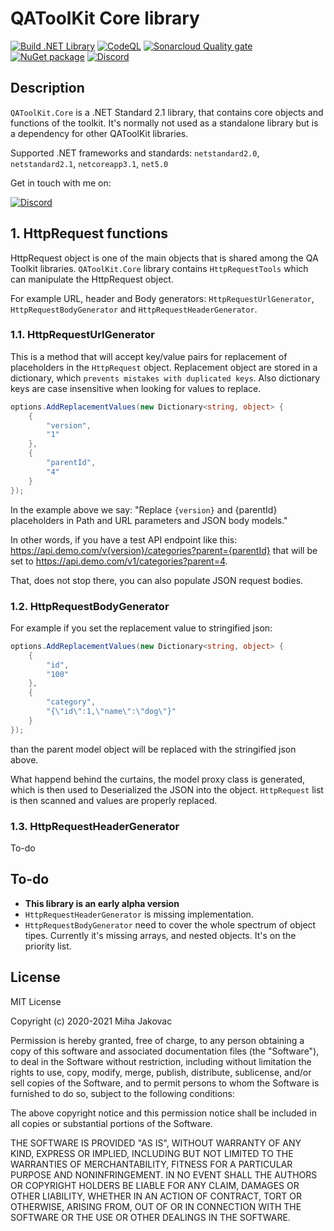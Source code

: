 # QAToolKit Core library
[![Build .NET Library](https://github.com/qatoolkit/qatoolkit-core-net/workflows/.NET%20Core/badge.svg?branch=main)](https://github.com/qatoolkit/qatoolkit-core-net/actions)
[![CodeQL](https://github.com/qatoolkit/qatoolkit-core-net/workflows/CodeQL%20Analyze/badge.svg)](https://github.com/qatoolkit/qatoolkit-core-net/security/code-scanning)
[![Sonarcloud Quality gate](https://github.com/qatoolkit/qatoolkit-core-net/workflows/Sonarqube%20Analyze/badge.svg)](https://sonarcloud.io/dashboard?id=qatoolkit_qatoolkit-core-net)
[![NuGet package](https://img.shields.io/nuget/v/QAToolKit.Core?label=QAToolKit.Core)](https://www.nuget.org/packages/QAToolKit.Core/)
[![Discord](https://img.shields.io/discord/787220825127780354?color=%23267CB9&label=Discord%20chat)](https://discord.gg/hYs6ayYQC5)

## Description
`QAToolKit.Core` is a .NET Standard 2.1 library, that contains core objects and functions of the toolkit. It's normally not used as a standalone library but is a dependency for other QAToolKit libraries.

Supported .NET frameworks and standards: `netstandard2.0`, `netstandard2.1`, `netcoreapp3.1`, `net5.0`

Get in touch with me on:

[![Discord](https://img.shields.io/discord/787220825127780354?color=%23267CB9&label=Discord%20chat)](https://discord.gg/hYs6ayYQC5)

## 1. HttpRequest functions
HttpRequest object is one of the main objects that is shared among the QA Toolkit libraries. `QAToolKit.Core` library contains `HttpRequestTools` which can manipulate the HttpRequest object.

For example URL, header and Body generators: `HttpRequestUrlGenerator`, `HttpRequestBodyGenerator` and `HttpRequestHeaderGenerator`.

### 1.1. HttpRequestUrlGenerator
This is a method that will accept key/value pairs for replacement of placeholders in the `HttpRequest` object. Replacement object are stored in a dictionary, which `prevents mistakes with duplicated keys`.
Also dictionary keys are case insensitive when looking for values to replace.

```csharp
options.AddReplacementValues(new Dictionary<string, object> {
    {
        "version",
        "1"
    },
    {
        "parentId",
        "4"
    }
});
```

In the example above we say: "Replace `{version}` and {parentId} placeholders in Path and URL parameters and JSON body models."

In other words, if you have a test API endpoint like this: https://api.demo.com/v{version}/categories?parent={parentId} that will be set to https://api.demo.com/v1/categories?parent=4.

That, does not stop there, you can also populate JSON request bodies.

### 1.2. HttpRequestBodyGenerator

For example if you set the replacement value to stringified json:

```csharp
options.AddReplacementValues(new Dictionary<string, object> {
    {
        "id",
        "100"
    },
    {
        "category",
        "{\"id\":1,\"name\":\"dog\"}"
    }
});
```
than the parent model object will be replaced with the stringified json above.

What happend behind the curtains, the model proxy class is generated, which is then used to Deserialized the JSON into the object.
`HttpRequest` list is then scanned and values are properly replaced.

### 1.3. HttpRequestHeaderGenerator

To-do

## To-do

- **This library is an early alpha version**
- `HttpRequestHeaderGenerator` is missing implementation.
- `HttpRequestBodyGenerator` need to cover the whole spectrum of object tipes. Currently it's missing arrays, and nested objects. It's on the priority list.

## License

MIT License

Copyright (c) 2020-2021 Miha Jakovac

Permission is hereby granted, free of charge, to any person obtaining a copy
of this software and associated documentation files (the "Software"), to deal
in the Software without restriction, including without limitation the rights
to use, copy, modify, merge, publish, distribute, sublicense, and/or sell
copies of the Software, and to permit persons to whom the Software is
furnished to do so, subject to the following conditions:

The above copyright notice and this permission notice shall be included in all
copies or substantial portions of the Software.

THE SOFTWARE IS PROVIDED "AS IS", WITHOUT WARRANTY OF ANY KIND, EXPRESS OR
IMPLIED, INCLUDING BUT NOT LIMITED TO THE WARRANTIES OF MERCHANTABILITY,
FITNESS FOR A PARTICULAR PURPOSE AND NONINFRINGEMENT. IN NO EVENT SHALL THE
AUTHORS OR COPYRIGHT HOLDERS BE LIABLE FOR ANY CLAIM, DAMAGES OR OTHER
LIABILITY, WHETHER IN AN ACTION OF CONTRACT, TORT OR OTHERWISE, ARISING FROM,
OUT OF OR IN CONNECTION WITH THE SOFTWARE OR THE USE OR OTHER DEALINGS IN THE
SOFTWARE.